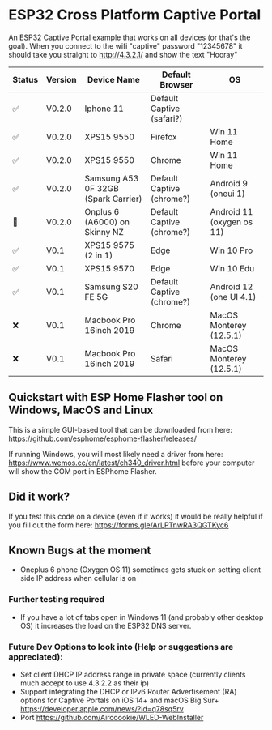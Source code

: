 # ESP32 Cross Platform Captive Portal 

An ESP32 Captive Portal example that works on all devices (or that's the goal).
When you connect to the wifi "captive" password "12345678" it should take you straight to http://4.3.2.1/ and show the text "Hooray"

| Status | Version | Device Name                          | Default Browser           | OS                        |
|--------|---------|--------------------------------------|---------------------------|---------------------------|
|    ✅   | V0.2.0  | Iphone 11                            | Default Captive (safari?) |                           |
|    ✅   | V0.2.0  | XPS15 9550                           | Firefox                   | Win 11 Home               |
|    ✅   | V0.2.0  | XPS15 9550                           | Chrome                    | Win 11 Home               |
|    ✅   | V0.2.0  | Samsung A53 0F 32GB (Spark Carrier)  | Default Captive (chrome?) | Android 9 (oneui 1)       |
|    🤷   | V0.2.0  | Onplus 6 (A6000) on Skinny NZ        | Default Captive (chrome?) | Android 11 (oxygen os 11) |
|    ✅   | V0.1    | XPS15 9575 (2 in 1)                  | Edge                      | Win 10 Pro                |
|    ✅   | V0.1    | XPS15 9570                           | Edge                      | Win 10 Edu                |
|    ✅   | V0.1    | Samsung S20 FE 5G                    | Default Captive (chrome?) | Android 12 (one UI 4.1)   |
|    ❌   | V0.1    | Macbook Pro 16inch 2019              | Chrome                    | MacOS Monterey (12.5.1)   |
|    ❌   | V0.1    | Macbook Pro 16inch 2019              | Safari                    | MacOS Monterey (12.5.1)   |

## Quickstart with ESP Home Flasher tool on Windows, MacOS and Linux

This is a simple GUI-based tool that can be downloaded from here: https://github.com/esphome/esphome-flasher/releases/

If running Windows, you will most likely need a driver from here: https://www.wemos.cc/en/latest/ch340_driver.html before your computer will show the COM port in ESPhome Flasher.


## Did it work?
If you test this code on a device (even if it works) it would be really helpful if you fill out the form here: https://forms.gle/ArLPTnwRA3QGTKyc6



## Known Bugs at the moment

- Oneplus 6 phone (Oxygen OS 11) sometimes gets stuck on setting client side IP address when cellular is on


### Further testing required
- If you have a lot of tabs open in Windows 11 (and probably other desktop OS) it increases the load on the ESP32 DNS server.


### Future Dev Options to look into (Help or suggestions are appreciated):
- Set client DHCP IP address range in private space (currently clients much accept to use 4.3.2.2 as their ip)
- Support integrating the DHCP or IPv6 Router Advertisement (RA) options for Captive Portals on iOS 14+ and macOS Big Sur+ https://developer.apple.com/news/?id=q78sq5rv
- Port https://github.com/Aircoookie/WLED-WebInstaller
